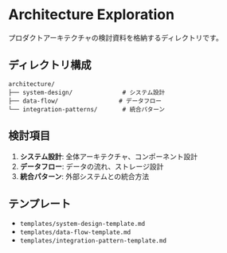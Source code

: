 # Architecture Exploration

プロダクトアーキテクチャの検討資料を格納するディレクトリです。

## ディレクトリ構成

```
architecture/
├── system-design/              # システム設計
├── data-flow/                 # データフロー
└── integration-patterns/       # 統合パターン
```

## 検討項目

1. **システム設計**: 全体アーキテクチャ、コンポーネント設計
2. **データフロー**: データの流れ、ストレージ設計
3. **統合パターン**: 外部システムとの統合方法

## テンプレート

- `templates/system-design-template.md`
- `templates/data-flow-template.md`
- `templates/integration-pattern-template.md`